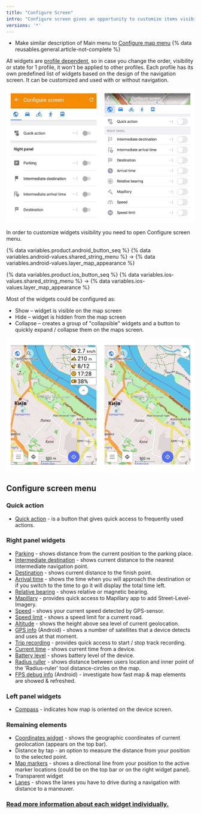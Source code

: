 ```yaml
---
title: "Configure Screen"
intro: "Configure screen gives an opportunity to customize items visibility on the map screen. This menu allows you to enable Quick action, widgets and remaining elements."
versions: '*'
---
```


- Make similar description of Main menu to [Configure map menu](/osmand/map/configure-map-menu)
{% data reusables.general.article-not-complete %}

All widgets are [profile dependent](/osmand/personal/profiles), so in case you change the order, visibility or state for 1 profile, it won't be applied to other profiles. Each profile has its own predefined list of widgets based on the design of the navigation screen. It can be customized and used with or without navigation.

![Configure screen menu](/assets/images/widgets/configure_screen_menu.png)

In order to customize widgets visibility you need to open Configure screen menu.

{% data variables.product.android_button_seq %} {% data variables.android-values.shared_string_menu %} → {% data variables.android-values.layer_map_appearance %} 

{% data variables.product.ios_button_seq %} {% data variables.ios-values.shared_string_menu %} → {% data variables.ios-values.layer_map_appearance %} 


Most of the widgets could be configured as:
* Show – widget is visible on the map screen
* Hide – widget is hidden from the map screen
* Collapse – creates a group of "collapsible" widgets and a button to quickly expand / collapse them on the maps screen.

![Collapsible widget states](/assets/images/widgets/collapsible_widget_states.png)

## Configure screen menu

### Quick action
- [Quick action](/osmand/widgets/quick-action) - is a button that gives quick access to frequently used actions.
### Right panel widgets
 - [Parking](/osmand/widgets/info-widgets#-parking-widget) - shows distance from the current position to the parking place.
 - [Intermediate destination](/osmand/widgets/nav-widgets#intermediate-destination) - shows current distance to the nearest intermediate navigation point.
 - [Destination](/osmand/widgets/nav-widgets#destination) - shows current distance to the finish point.
 - [Arrival time](/osmand/widgets/nav-widgets#arrival-time-or-time-to-go) - shows the time when you will approach the destination or if you switch to the time to go it will display the total time left.
 - [Relative bearing](/osmand/widgets/nav-widgets#relative--magnetic-bearing) - shows relative or magnetic bearing.
 - [Mapillary](/osmand/widgets/info-widgets#-mapillary-widget) - provides quick access to Mapillary app to add Street-Level-Imagery.
 - [Speed](/osmand/widgets/info-widgets#speed) - shows your current speed detected by GPS-sensor.
 - [Speed limit](/osmand/widgets/nav-widgets#speed-limit) - shows a speed limit for a current road.
 - [Altitude](/osmand/widgets/info-widgets#altitude) - shows the height above sea level of current geolocation. 
 - [GPS info](/osmand/widgets/info-widgets#gps-info-android) (Android) - shows a number of satellites that a device detects and uses at that moment.
 - [Trip recording](/osmand/widgets/info-widgets#-trip-recording-widget) - provides quick access to start / stop track recording.
 - [Current time](/osmand/widgets/info-widgets#current-time) - shows current time from a device.
 - [Battery level](/osmand/widgets/info-widgets#battery-level) - shows battery level of the device.
 - [Radius ruller](/osmand/widgets/radius-ruler) - shows distance between users location and inner point of the 'Radius-ruler' tool distance-circles on the map. 
 - [FPS debug info](/osmand/widgets/info-widgets#-fps-info-android) (Android) - investigate how fast map & map elements are showed & refreshed.

### Left panel widgets
 - [Compass](/osmand/widgets/map-buttons#compass) -  indicates how map is oriented on the device screen.

### Remaining elements
- [Coordinates widget](/osmand/widgets/info-widgets#coordinates-widget) -  shows the geographic coordinates of current geolocation (appears on the top bar).
- Distance by tap - an option to measure the distance from your position to the selected point.
- [Map markers](/osmand/widgets/markers) - shows a directional line from your position to the active marker locations (could be on the top bar or on the right widget panel).
- Transparent widget  
- [Lanes](/osmand/widgets/nav-widgets#lanes) - shows the lanes you have to drive during a navigation with distance to a maneuver.

### [Read more information about each widget individually.](/osmand/widgets)
